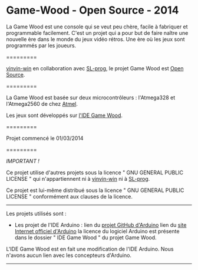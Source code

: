 Game-Wood - Open Source - 2014
=========

La Game Wood est une console qui se veut peu chère, facile à fabriquer et programmable facilement.
C'est un projet qui a pour but de faire naître une nouvelle ère dans le monde du jeux vidéo rétros.
Une ère où les jeux sont programmés par les joueurs.

=========


[vinvin-win](https://github.com/vinvin-win) en collaboration avec [SL-prog](https://github.com/SL-prog), le projet Game Wood est [Open Source](http://fr.wikipedia.org/wiki/Open_source).


=========


La Game Wood est basée sur deux microcontrôleurs : l'Atmega328 et l'Atmega2560 de chez [Atmel](http://www.atmel.com/).

Les jeux sont développés sur [l'IDE Game Wood](https://github.com/vinvin-win/Game-Wood/IDE_Game-Wood).


=========


Projet commencé le 01/03/2014


=========

*IMPORTANT !*

Ce projet utilise d'autres projets sous la licence " GNU GENERAL PUBLIC LICENSE " qui n'appartiennent ni à [vinvin-win](https://github.com/vinvin-win) ni à [SL-prog](https://github.com/SL-prog).

Ce projet est lui-même distribué sous la licence " GNU GENERAL PUBLIC LICENSE " conformément aux clauses de la licence.

---

Les projets utilisés sont :

- Les projet de l'IDE Arduino :
lien du [projet GitHub d'Arduino](https://github.com/arduino/Arduino/)
lien du [site Internet officiel d'Arduino](http://arduino.cc/)
la licence du logiciel Arduino est présente dans le dossier " IDE Game Wood " du projet Game Wood.

L'IDE Game Wood est en fait une modification de l'IDE Arduino. Nous n'avons aucun lien avec les concepteurs d'Arduino.


---
